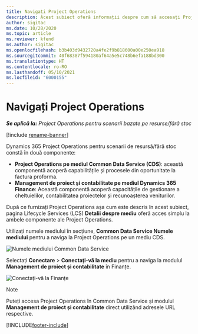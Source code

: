 ```yaml
---
title: Navigați Project Operations
description: Acest subiect oferă informații despre cum să accesați Project Operations din Lifecycle Services.
author: sigitac
ms.date: 10/28/2020
ms.topic: article
ms.reviewer: kfend
ms.author: sigitac
ms.openlocfilehash: b3b403d9432720a4fe2f9b818600a00e250ea918
ms.sourcegitcommit: 40f68387f594180af64a5e5c748b6efa188bd300
ms.translationtype: HT
ms.contentlocale: ro-RO
ms.lasthandoff: 05/10/2021
ms.locfileid: "6000155"
---
```

# <a name="navigate-project-operations"></a>Navigați Project Operations

_**Se aplică la:** Project Operations pentru scenarii bazate pe resurse/fără stoc_

[!include [rename-banner](~/includes/cc-data-platform-banner.md)]

Dynamics 365 Project Operations pentru scenarii de resursă/fără stoc constă în două componente: 

 - **Project Operations pe mediul Common Data Service (CDS)**: această componentă acoperă capabilitățile și procesele din oportunitate la factura proforma. 
 - **Management de proiect și contabilitate pe mediul Dynamics 365 Finance**: Această componentă acoperă capacitățile de gestionare a cheltuielilor, contabilitatea proiectelor și recunoașterea veniturilor. 

După ce furnizați Project Operations așa cum este descris în acest subiect, pagina Lifecycle Services (LCS) **Detalii despre mediu** oferă acces simplu la ambele componente ale Project Operations.  

Utilizați numele mediului în secțiune, **Common Data Service Numele mediului** pentru a naviga la Project Operations pe un mediu CDS. 

  ![Numele mediului Common Data Service](./media/environment-name.PNG)

Selectați **Conectare** > **Conectați-vă la mediu** pentru a naviga la modulul **Management de proiect și contabilitate** în Finanțe.  

   ![Conectați-vă la Finanțe](./media/environment-login.PNG)

> [!NOTE]
> Puteți accesa Project Operations în Common Data Service și modulul **Management de proiect și contabilitate** direct utilizând adresele URL respective. 


[!INCLUDE[footer-include](../includes/footer-banner.md)]
